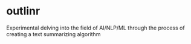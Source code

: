 # outlinr
Experimental delving into the field of AI/NLP/ML through the process of creating a text summarizing algorithm